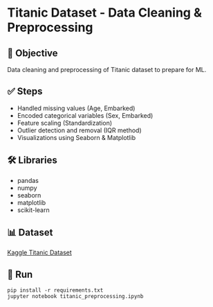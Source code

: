 # Titanic Dataset - Data Cleaning & Preprocessing

## 📌 Objective
Data cleaning and preprocessing of Titanic dataset to prepare for ML.

## ✅ Steps
- Handled missing values (Age, Embarked)
- Encoded categorical variables (Sex, Embarked)
- Feature scaling (Standardization)
- Outlier detection and removal (IQR method)
- Visualizations using Seaborn & Matplotlib

## 🛠 Libraries
- pandas
- numpy
- seaborn
- matplotlib
- scikit-learn

## 📊 Dataset
[Kaggle Titanic Dataset](https://www.kaggle.com/datasets/yasserh/titanic-dataset)

## 🚀 Run
```
pip install -r requirements.txt
jupyter notebook titanic_preprocessing.ipynb
```
